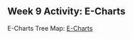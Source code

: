 ## Week 9 Activity: E-Charts

E-Charts Tree Map:
[E-Charts](https://rawcdn.githack.com/rohang2504/Week-9-TreeMap/a935f837bc4aadb0b48634983eff9ecf9466b4e6/Exercise/index.html)

